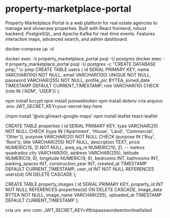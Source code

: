 # property-marketplace-portal
Property Marketplace Portal is a web platform for real estate agencies to manage and showcase properties. Built with React frontend, robust backend, PostgreSQL, and Apache Kafka for real-time events. Features interactive maps, advanced search, and admin dashboard.

docker-compose up -d

docker exec -it property_marketplace_portal psql -U postgres
docker exec -it property_marketplace_portal psql -U postgres -c "CREATE DATABASE pmp;"
\c pmp
CREATE TABLE users (
    id SERIAL PRIMARY KEY,
    name VARCHAR(100) NOT NULL,
    email VARCHAR(100) UNIQUE NOT NULL,
    password VARCHAR(255) NOT NULL,
    profile_pic BYTEA,
    joined_date TIMESTAMP DEFAULT CURRENT_TIMESTAMP,
    role VARCHAR(10) CHECK (role IN ('ADM', 'USER'))
);

npm install bcrypt
npm install jsonwebtoken
npm install dotenv
cria arquivo .env
JWT_SECRET_KEY=your-secret-key-here

//npm install '@vis.gl/react-google-maps'
npm install leaflet react-leaflet

CREATE TABLE properties (
    id SERIAL PRIMARY KEY,
    type VARCHAR(20) NOT NULL CHECK (type IN ('Apartment', 'House', 'Land', 'Commercial', 'Other')),
    purpose VARCHAR(20) NOT NULL CHECK (purpose IN ('Buy', 'Rent')),
    title VARCHAR(255) NOT NULL,
    description TEXT,
    price NUMERIC(15, 2) NOT NULL,
    area_sq_m NUMERIC(10, 2), -- metros quadrados
    city VARCHAR(50),
    address VARCHAR(255),
    latitude NUMERIC(9, 6),
    longitude NUMERIC(9, 6),
    bedrooms INT,
    bathrooms INT,
    parking_spaces INT,
    construction_year INT,
    created_at TIMESTAMP DEFAULT CURRENT_TIMESTAMP,
    user_id INT NOT NULL REFERENCES users(id) ON DELETE CASCADE
);

CREATE TABLE property_images (
    id SERIAL PRIMARY KEY,
    property_id INT NOT NULL REFERENCES properties(id) ON DELETE CASCADE,
    image_data BYTEA NOT NULL,
    image_name VARCHAR(255),
    uploaded_at TIMESTAMP DEFAULT CURRENT_TIMESTAMP
);

cria um .env com: JWT_SECRET_KEY=ifthispasswordwentonlineifailed